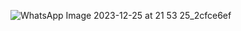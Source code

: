 ![WhatsApp Image 2023-12-25 at 21 53 25_2cfce6ef](https://github.com/fzr02/login_api/assets/95404707/404a9520-9c7d-44c6-bfeb-ce1333b52796)
